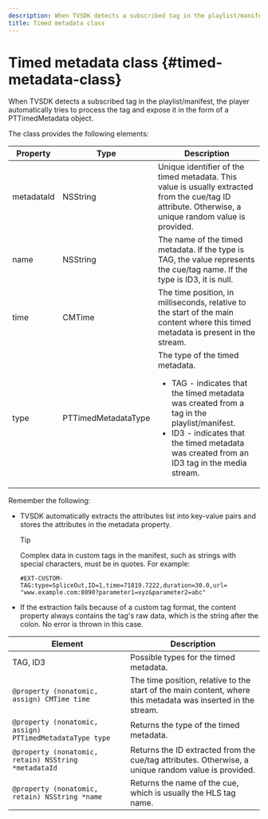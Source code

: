 ```yaml
---
description: When TVSDK detects a subscribed tag in the playlist/manifest, the player automatically tries to process the tag and expose it in the form of a PTTimedMetadata object.
title: Timed metadata class
---
```


# Timed metadata class {#timed-metadata-class}

When TVSDK detects a subscribed tag in the playlist/manifest, the player automatically tries to process the tag and expose it in the form of a PTTimedMetadata object.

 The class provides the following elements: 

<table id="table_FFC56AC5B1E04DA99C9309C0223ABA90"> 
 <thead> 
  <tr> 
   <th colname="col1" class="entry"><b>Property</b></th> 
   <th colname="col02" class="entry"><b>Type</b> </th> 
   <th colname="col2" class="entry"><b>Description</b></th> 
  </tr>
 </thead>
 <tbody> 
  <tr> 
   <td colname="col1"> <span class="codeph"> metadataId</span> </td> 
   <td colname="col02"><span class="codeph"> NSString</span> </td> 
   <td colname="col2"> Unique identifier of the timed metadata. This value is usually extracted from the cue/tag ID attribute. Otherwise, a unique random value is provided. </td> 
  </tr> 
  <tr> 
   <td colname="col1"><span class="codeph"> name</span> </td> 
   <td colname="col02"><span class="codeph"> NSString</span></td> 
   <td colname="col2"> The name of the timed metadata. If the type is <span class="codeph"> TAG</span>, the value represents the cue/tag name. If the type is <span class="codeph"> ID3</span>, it is null. </td> 
  </tr> 
  <tr> 
   <td colname="col1"><span class="codeph"> time</span> </td> 
   <td colname="col02"><span class="codeph"> CMTime</span></td> 
   <td colname="col2"> The time position, in milliseconds, relative to the start of the main content where this timed metadata is present in the stream. </td> 
  </tr> 
  <tr> 
   <td colname="col1"><span class="codeph"> type</span> </td> 
   <td colname="col02"> <span class="codeph"> PTTimedMetadataType</span></td> 
   <td colname="col2">The type of the timed metadata. 
    <ul id="ul_70FBFB33E9F846D8B38592560CCE9560"> 
     <li id="li_739D30561BFB4D9B97DF212E4880BA2C">TAG - indicates that the timed metadata was created from a tag in the playlist/manifest. </li> 
     <li id="li_E785E1DEF1CC4D9DBE7764E5D05EFAFC">ID3 - indicates that the timed metadata was created from an ID3 tag in the media stream. </li> 
    </ul> </td> 
  </tr> 
 </tbody> 
</table>

<!--<a id="section_737CC47997F74F80A3C5C6171ADE120E"></a>-->

Remember the following:

* TVSDK automatically extracts the attributes list into key-value pairs and stores the attributes in the metadata property. 

  >[!TIP]
  >
  >Complex data in custom tags in the manifest, such as strings with special characters, must be in quotes. For example:
  >
  >```
  >#EXT-CUSTOM-TAG:type=SpliceOut,ID=1,time=71819.7222,duration=30.0,url=
  >"www.example.com:8090?parameter1=xyz&parameter2=abc"
  >```
  >

* If the extraction fails because of a custom tag format, the content property always contains the tag's raw data, which is the string after the colon. No error is thrown in this case.

|  **Element**  | **Description** |
|---|---|
|  TAG, ID3  | Possible types for the timed metadata.  |
| `@property (nonatomic, assign) CMTime time`  | The time position, relative to the start of the main content, where this metadata was inserted in the stream.  |
| `@property (nonatomic, assign) PTTimedMetadataType type`  | Returns the type of the timed metadata.  |
| `@property (nonatomic, retain) NSString *metadataId`  | Returns the ID extracted from the cue/tag attributes. Otherwise, a unique random value is provided.  |
| `@property (nonatomic, retain) NSString *name`  | Returns the name of the cue, which is usually the HLS tag name.  |